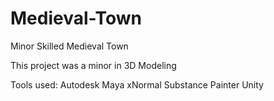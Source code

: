 # Medieval-Town
Minor Skilled Medieval Town

This project was a minor in 3D Modeling

Tools used:
Autodesk Maya
xNormal
Substance Painter
Unity
